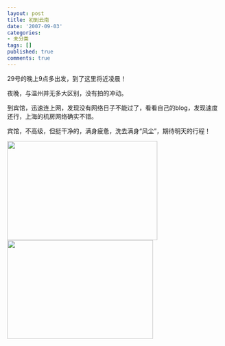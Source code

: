 ```yaml
---
layout: post
title: 初到云南
date: '2007-09-03'
categories:
- 未分类
tags: []
published: true
comments: true
---
```

<p><p>
29号的晚上9点多出发，到了这里将近凌晨！ 
</p>
<p>
夜晚，与温州并无多大区别，没有拍的冲动。&nbsp; 
</p>
<p>
到宾馆，迅速连上网，发现没有网络日子不能过了，看看自己的blog，发现速度还行，上海的机房网络确实不错。 
</p>
<p>
宾馆，不高级，但挺干净的，满身疲惫，洗去满身&ldquo;风尘&rdquo;，期待明天的行程！ 
</p>
<img style="width: 350px; height: 231px" src="/image.axd?picture=SNV10005_%e7%bc%96%e8%be%91%e5%89%af%e6%9c%ac2.jpg" alt="" width="350" height="231" /> <img style="width: 340px; height: 230px" src="/image.axd?picture=SNV10002%e5%89%af%e6%9c%ac.jpg" alt="" width="340" height="230" />
</p>
